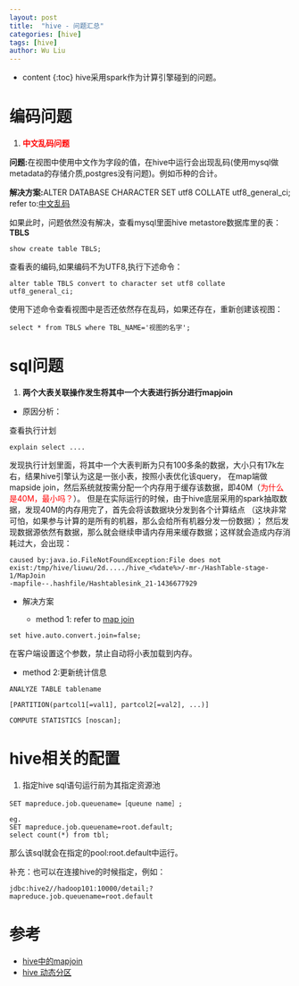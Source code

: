 ```yaml
---
layout: post
title:  "hive - 问题汇总"
categories: [hive]
tags: [hive]
author: Wu Liu
---
```


* content
{:toc}
hive采用spark作为计算引擎碰到的问题。




# 编码问题
1. <b><font color='red'>中文乱码问题</font></b>

 <b>问题:</b>在视图中使用中文作为字段的值，在hive中运行会出现乱码(使用mysql做metadata的存储介质,postgres没有问题)。例如币种的合计。

 <b>解决方案:</b>ALTER DATABASE <db-name> CHARACTER SET utf8 COLLATE utf8_general_ci;<br/> 
refer to:[中文乱码](https://blog.csdn.net/jiacai2050/article/details/11782287)

如果此时，问题依然没有解决，查看mysql里面hive metastore数据库里的表：<b>TBLS</b>

```
show create table TBLS;
```
查看表的编码,如果编码不为UTF8,执行下述命令：<br/>

```
alter table TBLS convert to character set utf8 collate utf8_general_ci;
```

使用下述命令查看视图中是否还依然存在乱码，如果还存在，重新创建该视图：
```
select * from TBLS where TBL_NAME='视图的名字';
```

# sql问题

1. **两个大表关联操作发生将其中一个大表进行拆分进行mapjoin**
 - 原因分析：

查看执行计划

```
explain select ....
```

发现执行计划里面，将其中一个大表判断为只有100多条的数据，大小只有17k左右，结果hive引擎认为这是一张小表，按照小表优化该query，
在map端做mapside join，然后系统就按需分配一个内存用于缓存该数据，即40M（<font color='red'>为什么是40M，最小吗？</font>）。
但是在实际运行的时候，由于hive底层采用的spark抽取数据，发现40M的内存用完了，首先会将该数据块分发到各个计算结点
（这块非常可怕，如果参与计算的是所有的机器，那么会给所有机器分发一份数据）；
然后发现数据源依然有数据，那么就会继续申请内存用来缓存数据；这样就会造成内存消耗过大，会出现：
```
caused by:java.io.FileNotFoundException:File does not exist:/tmp/hive/liuwu/2d...../hive_<%date%>/-mr-/HashTable-stage-1/MapJoin
-mapfile--.hashfile/Hashtablesink_21-1436677929
```
 - 解决方案

   - method 1: refer to [map join](http://blog.csdn.net/woshixuye/article/details/53696257)
```
set hive.auto.convert.join=false;
```
在客户端设置这个参数，禁止自动将小表加载到内存。

   - method 2:更新统计信息
```
ANALYZE TABLE tablename

[PARTITION(partcol1[=val1], partcol2[=val2], ...)]

COMPUTE STATISTICS [noscan];
```

# hive相关的配置
1. 指定hive sql语句运行前为其指定资源池

```
SET mapreduce.job.queuename=［queune name］;

eg.
SET mapreduce.job.queuename=root.default;
select count(*) from tbl;
```

那么该sql就会在指定的pool:root.default中运行。

补充：也可以在连接hive的时候指定，例如：
```
jdbc:hive2//hadoop101:10000/detail;?mapreduce.job.queuename=root.default
```

# 参考
 - [hive中的mapjoin](https://blog.csdn.net/yycdaizi/article/details/50158573)
 - [hive 动态分区](https://cwiki.apache.org/confluence/display/Hive/Configuration+Properties)
